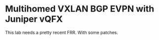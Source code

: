 # Multihomed VXLAN BGP EVPN with Juniper vQFX

This lab needs a pretty recent FRR. With some patches.
